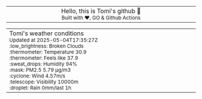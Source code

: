 
<div align="center">
<table>
<tbody>
<td align="center">
<img width="2000" height="0"><br>
Hello, this is Tomi's github 👋<br>
<sup>Built with ❤️, GO & Github Actions</sup><br>
<img width="2000" height="0">
</td>
</tbody>
</table>
</div>
<table>
<tbody>
<td align="left">
<img width="2000" height="0"><br>
Tomi's weather conditions<br>
<sup>Updated at 2025-05-04T17:35:27Z</sup><br>
<sup>:low_brightness: Broken Clouds</sup><br>
<sup>:thermometer: Temperature 30.9 </sup><br>
<sup>:thermometer: Feels like 37.9</sup><br>
<sup>:sweat_drops: Humidity 94%</sup><br>
<sup>:mask: PM2.5 5.79 μg/m3</sup><br>
<sup>:cyclone: Wind 4.57m/s </sup><br>
<sup>:telescope: Visibility 10000m </sup><br>
<sup>:droplet: Rain 0mm/last 1h </sup><br>
<img width="2000" height="0">
</td>
<td align="left">
<img width="2000" height="0"><br>
<br>
<img width="2000" height="0">
</td>
</tbody>
</table>
</div>
    